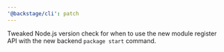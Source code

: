 ```yaml
---
'@backstage/cli': patch
---
```


Tweaked Node.js version check for when to use the new module register API with the new backend `package start` command.
